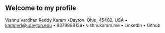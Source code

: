 ## Welcome to my profile

Vishnu Vardhan Reddy Karam
•Dayton, Ohio, 45402, USA • karamv1@udayton.edu • 9379998139• vishnukaram.me • LinkedIn • Github
